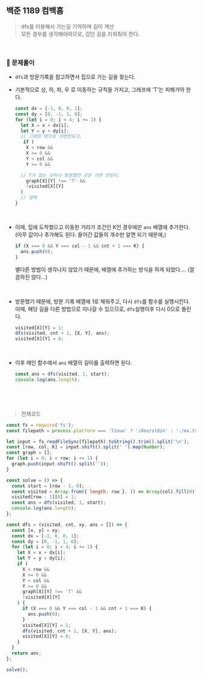 ## 백준 1189 컴백홈

> dfs를 이용해서 가는길 기억하며 길이 계산  
> 모든 경우를 생각해야하므로, 갔던 길을 지워줘야 한다.

<br>

### 🔋 문제풀이

- `dfs`과 방문기록을 참고하면서 집으로 가는 길을 찾는다.

- 기본적으로 상, 하, 좌, 우 로 이동하는 규칙을 가지고, 그래프에 'T'는 피해가야 한다.

  ```js
  const dx = [-1, 0, 0, 1];
  const dy = [0, -1, 1, 0];
  for (let i = 0; i < 4; i += 1) {
    let X = x + dx[i];
    let Y = y + dy[i];
    // 그래프 밖으로 가면안되고,
     if (
      X < row &&
      X >= 0 &&
      Y < col &&
      Y >= 0 &&

    // T가 있는 곳이나 방문했던 곳은 가면 안된다.
      graph[X][Y] !== 'T' &&
      !visited[X][Y]
    )
    // 생략
  }
  ```

  <br>

- 이때, 집에 도착했으고 이동한 거리가 조건인 K인 경우에만 `ans` 배열에 추가한다.  
  (아무 값이나 추가해도 된다. 들어간 값들의 개수만 알면 되기 때문에,)

  ```js
  if (X === 0 && Y === col - 1 && cnt + 1 === K) {
    ans.push(0);
  }
  ```

  별다른 방법이 생각나지 않았기 때문에, 배열에 추가하는 방식을 하게 되었다....
  (깔끔하진 않다...)

<br>

- 방문했기 때문에, 방문 기록 배열에 1로 채워주고, 다시 `dfs`를 함수를 실행시킨다.  
  이때, 해당 길을 다른 방법으로 지나갈 수 있으므로, `dfs`실행이후 다시 0으로 돌린다.

  ```js
  visited[X][Y] = 1;
  dfs(visited, cnt + 1, [X, Y], ans);
  visited[X][Y] = 0;
  ```

<br>

- 이후 메인 함수에서 `ans` 배열의 길이를 출력하면 된다.
  ```js
  const ans = dfs(visited, 1, start);
  console.log(ans.length);
  ```

## <br>

> 전체코드

```js
const fs = require('fs');
const filepath = process.platform === 'linux' ? '/dev/stdin' : './ex.txt';

let input = fs.readFileSync(filepath).toString().trim().split('\n');
const [row, col, K] = input.shift().split(' ').map(Number);
const graph = [];
for (let i = 0; i < row; i += 1) {
  graph.push(input.shift().split(''));
}

const solve = () => {
  const start = [row - 1, 0];
  const visited = Array.from({ length: row }, () => Array(col).fill(0));
  visited[row - 1][0] = 1;
  const ans = dfs(visited, 1, start);
  console.log(ans.length);
};

const dfs = (visited, cnt, xy, ans = []) => {
  const [x, y] = xy;
  const dx = [-1, 0, 0, 1];
  const dy = [0, -1, 1, 0];
  for (let i = 0; i < 4; i += 1) {
    let X = x + dx[i];
    let Y = y + dy[i];
    if (
      X < row &&
      X >= 0 &&
      Y < col &&
      Y >= 0 &&
      graph[X][Y] !== 'T' &&
      !visited[X][Y]
    ) {
      if (X === 0 && Y === col - 1 && cnt + 1 === K) {
        ans.push(0);
      }
      visited[X][Y] = 1;
      dfs(visited, cnt + 1, [X, Y], ans);
      visited[X][Y] = 0;
    }
  }
  return ans;
};

solve();
```
